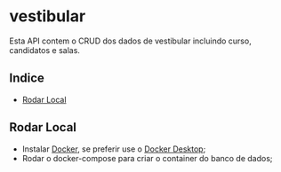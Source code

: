 # vestibular
 Esta API contem o CRUD dos dados de vestibular incluindo curso, candidatos e salas.
 
## Indice
- [Rodar Local](#rodar-local)

## Rodar Local
* Instalar [Docker](https://docs.docker.com/engine/install/), se preferir use o [Docker Desktop](https://www.docker.com/products/docker-desktop/);
* Rodar o docker-compose para criar o container do banco de dados;
